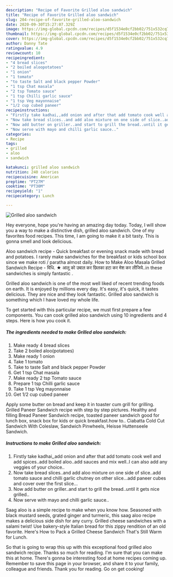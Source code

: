 ```yaml
---
description: "Recipe of Favorite Grilled aloo sandwich"
title: "Recipe of Favorite Grilled aloo sandwich"
slug: 204-recipe-of-favorite-grilled-aloo-sandwich
date: 2020-09-30T15:27:07.329Z
image: https://img-global.cpcdn.com/recipes/d5f1534e0cf2bb02/751x532cq70/grilled-aloo-sandwich-recipe-main-photo.jpg
thumbnail: https://img-global.cpcdn.com/recipes/d5f1534e0cf2bb02/751x532cq70/grilled-aloo-sandwich-recipe-main-photo.jpg
cover: https://img-global.cpcdn.com/recipes/d5f1534e0cf2bb02/751x532cq70/grilled-aloo-sandwich-recipe-main-photo.jpg
author: Danny Tate
ratingvalue: 4.9
reviewcount: 10
recipeingredient:
- "4 bread slices"
- "2 boiled aloopotatoes"
- "1 onion"
- "1 tomato"
- "to taste Salt and black pepper Powder"
- "1 tsp Chat masala"
- "2 tsp Tomato sauce"
- "1 tsp Chilli garlic sauce"
- "1 tsp Veg mayonnaise"
- "1/2 cup cubed paneer"
recipeinstructions:
- "Firstly take kadhai,,add onion and after that add tomato cook well and add spices..add boiled aloo..add sauces and mix well..I can also add any veggies of your choice.."
- "Now take bread slices..and add aloo mixture on one side of slice..add tomato sauce and chilli garlic chutney on other slice...add paneer cubes and cover over the first slice..."
- "Now add butter on griller..and start to grill the bread..until it gets nice grilled.."
- "Now serve with mayo and chilli garlic sauce.."
categories:
- Recipe
tags:
- grilled
- aloo
- sandwich

katakunci: grilled aloo sandwich 
nutrition: 240 calories
recipecuisine: American
preptime: "PT27M"
cooktime: "PT30M"
recipeyield: "1"
recipecategory: Lunch

---
```



![Grilled aloo sandwich](https://img-global.cpcdn.com/recipes/d5f1534e0cf2bb02/751x532cq70/grilled-aloo-sandwich-recipe-main-photo.jpg)

Hey everyone, hope you're having an amazing day today. Today, I will show you a way to make a distinctive dish, grilled aloo sandwich. One of my favorites food recipes. This time, I am going to make it a bit tasty. This is gonna smell and look delicious.

Aloo sandwich recipe - Quick breakfast or evening snack made with bread and potatoes. I rarely make sandwiches for the breakfast or kids school box since we make roti / paratha almost daily. How to Make Aloo Masala Grilled Sandwich Recipe - विधि. ★ आलू को उबाल कर छिलका हटा कर मेश कर लीजिये..in these sandwiches is simply fantastic .

Grilled aloo sandwich is one of the most well liked of recent trending foods on earth. It is enjoyed by millions every day. It's easy, it's quick, it tastes delicious. They are nice and they look fantastic. Grilled aloo sandwich is something which I have loved my whole life.


To get started with this particular recipe, we must first prepare a few components. You can cook grilled aloo sandwich using 10 ingredients and 4 steps. Here is how you cook it.

<!--inarticleads1-->

##### The ingredients needed to make Grilled aloo sandwich:

1. Make ready 4 bread slices
1. Take 2 boiled aloo(potatoes)
1. Make ready 1 onion
1. Take 1 tomato
1. Take to taste Salt and black pepper Powder
1. Get 1 tsp Chat masala
1. Make ready 2 tsp Tomato sauce
1. Prepare 1 tsp Chilli garlic sauce
1. Take 1 tsp Veg mayonnaise
1. Get 1/2 cup cubed paneer


Apply some butter on bread and keep it in toaster cum grill for grilling. Grilled Paneer Sandwich recipe with step by step pictures. Healthy and filling Bread Paneer Sandwich recipe, toasted paneer sandwich good for lunch box, snack box for kids or quick breakfast.how to.. Ciabatta Cold Cut Sandwich With Coleslaw, Sandwich Pinwheels, Heisse Huttenseele Sandwich. 

<!--inarticleads2-->

##### Instructions to make Grilled aloo sandwich:

1. Firstly take kadhai,,add onion and after that add tomato cook well and add spices..add boiled aloo..add sauces and mix well..I can also add any veggies of your choice..
1. Now take bread slices..and add aloo mixture on one side of slice..add tomato sauce and chilli garlic chutney on other slice...add paneer cubes and cover over the first slice...
1. Now add butter on griller..and start to grill the bread..until it gets nice grilled..
1. Now serve with mayo and chilli garlic sauce..


Saag aloo is a simple recipe to make when you know how. Seasoned with black mustard seeds, grated ginger and turmeric, this saag aloo recipe makes a delicious side dish for any curry. Grilled cheese sandwiches with a salami twist! Use bakery-style Italian bread for this zippy rendition of an old favorite. Here&#39;s How to Pack a Grilled Cheese Sandwich That&#39;s Still Warm for Lunch. 

So that is going to wrap this up with this exceptional food grilled aloo sandwich recipe. Thanks so much for reading. I'm sure that you can make this at home. There's gonna be interesting food at home recipes coming up. Remember to save this page in your browser, and share it to your family, colleague and friends. Thank you for reading. Go on get cooking!
